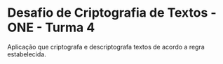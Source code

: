 # Desafio de Criptografia de Textos - ONE - Turma 4

Aplicação que criptografa e descriptografa textos de acordo a regra estabelecida.

